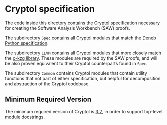 # Cryptol specification

The code inside this directory contains the Cryptol specification necessary for creating the Software Analysis Workbench (SAW) proofs.

The subdirectory `Spec` contains all Cryptol modules that match the [Deneb Python specification](https://github.com/ethereum/consensus-specs/blob/dev/specs/deneb/polynomial-commitments.md).

The subdirectory `LLVM` contains all Cryptol modules that more closely match the [c-kzg library](https://github.com/ethereum/c-kzg-4844/tree/main). These modules are required by the SAW proofs, and will be also proven equivalent to their Cryptol counterparts found in `Spec`.

The subdirectory `Common` contains Cryptol modules that contain utility functions that not part of either specification, but helpful for decomposition and abstraction of the Cryptol codebase.

## Minimum Required Version

The minimum required version of Cryptol is [3.2](https://github.com/GaloisInc/cryptol/releases/tag/3.2.0), in order to support top-level module docstrings.
